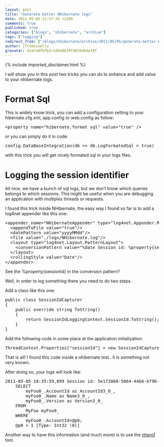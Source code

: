 ```yaml
---
layout: post
title: "Generate better NHibernate logs"
date: 2011-05-05 21:57:43 +1200
comments: true
published: true
categories: ["blogs", "nhibernate", "archive"]
tags: ["logging"]
redirect_from: ["/blogs/nhibernate/archive/2011/05/05/generate-better-nhibernate-logs.aspx/"]
author: jfromainello
gravatar: d1a7e0fbfb2c1d9a8b10fd03648da78f
---
```

{% include imported_disclaimer.html %}
<p>I will show you in this post two tricks you can do to enhance and add value to your nhibernate logs. </p>  <h1>Format Sql</h1>  <p>This is widely know trick, you can add a configuration setting to your hibernate.cfg.xml, app.config or web.config as follow:</p>  <pre class="brush: xml; wrap-line: false;">&lt;property name=&quot;hibernate.format_sql&quot; value=&quot;true&quot; /&gt;</pre>

<p>or you can simply do it in code:</p>

<pre class="brush: csharp; wrap-line: false;">config.DataBaseIntegration(db =&gt; db.LogFormatedSql = true)</pre>

<p>with this trick you will get nicely formated sql in your logs files.</p>

<h1>Logging the session identifier</h1>

<p>All nice, we have a bunch of sql logs, but we don’t know which queries belongs to which sessions. This might be useful when you are debugging an application with multiples threads or requests.</p>

<p>I found this trick inside NHibernate, the easy way I found so far is to add a log4net appender like this one:</p>

<pre class="brush: xml; wrap-line: false;">&lt;appender name=&quot;NHibernateAppender&quot; type=&quot;log4net.Appender.RollingFileAppender&quot;&gt;
  &lt;appendToFile value=&quot;true&quot;/&gt;
  &lt;datePattern value=&quot;yyyyMMdd&quot;/&gt;
  &lt;file value=&quot;./logs/NHibernate.log&quot;/&gt;
  &lt;layout type=&quot;log4net.Layout.PatternLayout&quot;&gt;
    &lt;conversionPattern value=&quot;%date Session id: %property{sessionId} - %message%newline&quot;/&gt;
  &lt;/layout&gt;
  &lt;rollingStyle value=&quot;Date&quot;/&gt;
&lt;/appender&gt;</pre>

<p>See the %property{sessionId} in the conversion pattern?</p>

<p>Well, in order to log something there you need to do two steps.</p>

<p>Add a class like this one:</p>

<pre class="brush: csharp; wrap-line: false;">public class SessionIdCapturer
{
    public override string ToString()
    {
        return SessionIdLoggingContext.SessionId.ToString();
    }
}</pre>

<p>Add the following code in some place at the application initialization:</p>

<pre class="brush: csharp; wrap-line: false;">ThreadContext.Properties[&quot;sessionId&quot;] = new SessionIdCapturer();</pre>

<p>That is all! I found this code inside a nhibernate test.. it is something not very known.</p>

<p>After doing so, your logs will look like:</p>

<pre>2011-05-05 18:35:59,899 Session id: 5e172068-5064-44b6-bf96-99362ca05c46 - 
    SELECT
        myFoo0_.AccountId as AccountId3_0_,
        myFoo0_.Name as Name3_0_,
        myFoo0_.Version as Version3_0_ 
    FROM
        MyFoo myFoo0_
    WHERE
        myFoo0_.AccountId=@p0;
    @p0 = 1 [Type: Int32 (0)]</pre>

<p>Another way to have this information (and much more) is to use the <a href="http://nhprof.com/">nhprof</a> tool.</p>
